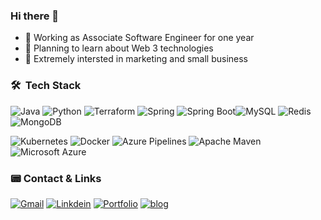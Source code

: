 ### Hi there 👋 

- 🌱 Working as Associate Software Engineer for one year
- :speedboat: Planning to learn about Web 3 technologies
- :cactus: Extremely intersted in marketing and small business

### 🛠 &nbsp;Tech Stack

![Java](https://a11ybadges.com/badge?logo=java) ![Python](https://a11ybadges.com/badge?logo=python) ![Terraform](https://a11ybadges.com/badge?logo=terraform) ![Spring](https://a11ybadges.com/badge?logo=spring) ![Spring Boot](https://a11ybadges.com/badge?logo=springboot)![MySQL](https://a11ybadges.com/badge?logo=mysql) ![Redis](https://a11ybadges.com/badge?logo=redis) ![MongoDB](https://a11ybadges.com/badge?logo=mongodb) 

![Kubernetes](https://a11ybadges.com/badge?logo=kubernetes) ![Docker](https://a11ybadges.com/badge?logo=docker) ![Azure Pipelines](https://a11ybadges.com/badge?logo=azurepipelines) ![Apache Maven](https://a11ybadges.com/badge?logo=apachemaven) ![Microsoft Azure](https://a11ybadges.com/badge?logo=microsoftazure) 

### :pager:&nbsp;Contact & Links

[![Gmail](https://img.shields.io/badge/Gmail-D14836?style=for-the-badge&logo=gmail&logoColor=white)](shain.jobseeking@gmail.com) [![Linkdein](https://img.shields.io/badge/LinkedIn-0077B5?style=for-the-badge&logo=linkedin&logoColor=white)](https://www.linkedin.com/in/shenyi001/) [![Portfolio](https://img.shields.io/badge/Medium-12100E?style=for-the-badge&logo=medium&logoColor=white)](shain.info) [![blog](https://img.shields.io/badge/dev.to-0A0A0A?style=for-the-badge&logo=dev.to&logoColor=white)](blog.shain.info) 

